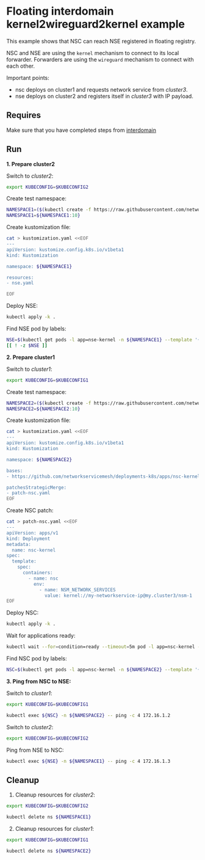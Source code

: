 # Floating interdomain kernel2wireguard2kernel example

This example shows that NSC can reach NSE registered in floating registry.

NSC and NSE are using the `kernel` mechanism to connect to its local forwarder.
Forwarders are using the `wireguard` mechanism to connect with each other.


Important points:
- nsc deploys on cluster1 and requests network service from *cluster3*.
- nse deploys on cluster2 and registers itself  in *cluster3* with IP payload.


## Requires

Make sure that you have completed steps from [interdomain](../../)

## Run

**1. Prepare cluster2**

Switch to *cluster2*:

```bash
export KUBECONFIG=$KUBECONFIG2
```

Create test namespace:
```bash
NAMESPACE1=($(kubectl create -f https://raw.githubusercontent.com/networkservicemesh/deployments-k8s/41018e0b8d94ad528e4321607237ae1dd5b61d31/examples/interdomain/usecases/namespace.yaml)[0])
NAMESPACE1=${NAMESPACE1:10}
```

Create kustomization file:
```bash
cat > kustomization.yaml <<EOF
---
apiVersion: kustomize.config.k8s.io/v1beta1
kind: Kustomization

namespace: ${NAMESPACE1}

resources:
- nse.yaml

EOF
```

Deploy NSE:
```bash
kubectl apply -k .
```

Find NSE pod by labels:
```bash
NSE=$(kubectl get pods -l app=nse-kernel -n ${NAMESPACE1} --template '{{range .items}}{{.metadata.name}}{{"\n"}}{{end}}')
[[ ! -z $NSE ]]
```

**2. Prepare cluster1**

Switch to *cluster1*:

```bash
export KUBECONFIG=$KUBECONFIG1
```

Create test namespace:
```bash
NAMESPACE2=($(kubectl create -f https://raw.githubusercontent.com/networkservicemesh/deployments-k8s/41018e0b8d94ad528e4321607237ae1dd5b61d31/examples/interdomain/usecases/namespace.yaml)[0])
NAMESPACE2=${NAMESPACE2:10}
```

Create kustomization file:
```bash
cat > kustomization.yaml <<EOF
---
apiVersion: kustomize.config.k8s.io/v1beta1
kind: Kustomization

namespace: ${NAMESPACE2}

bases:
- https://github.com/networkservicemesh/deployments-k8s/apps/nsc-kernel?ref=41018e0b8d94ad528e4321607237ae1dd5b61d31

patchesStrategicMerge:
- patch-nsc.yaml
EOF
```

Create NSC patch:
```bash
cat > patch-nsc.yaml <<EOF
---
apiVersion: apps/v1
kind: Deployment
metadata:
  name: nsc-kernel
spec:
  template:
    spec:
      containers:
        - name: nsc
          env:
            - name: NSM_NETWORK_SERVICES
              value: kernel://my-networkservice-ip@my.cluster3/nsm-1
EOF
``````

Deploy NSC:
```bash
kubectl apply -k .
```

Wait for applications ready:
```bash
kubectl wait --for=condition=ready --timeout=5m pod -l app=nsc-kernel -n ${NAMESPACE2}
```


Find NSC pod by labels:
```bash
NSC=$(kubectl get pods -l app=nsc-kernel -n ${NAMESPACE2} --template '{{range .items}}{{.metadata.name}}{{"\n"}}{{end}}')
```


**3. Ping from NSC to NSE:**

Switch to *cluster1*:

```bash
export KUBECONFIG=$KUBECONFIG1
```

```bash
kubectl exec ${NSC} -n ${NAMESPACE2} -- ping -c 4 172.16.1.2
```

Switch to *cluster2*:

```bash
export KUBECONFIG=$KUBECONFIG2
```

Ping from NSE to NSC:
```bash
kubectl exec ${NSE} -n ${NAMESPACE1} -- ping -c 4 172.16.1.3
```

## Cleanup

1. Cleanup resources for *cluster2*:
```bash
export KUBECONFIG=$KUBECONFIG2
```
```bash
kubectl delete ns ${NAMESPACE1}
```

2. Cleanup resources for *cluster1*:
```bash
export KUBECONFIG=$KUBECONFIG1
```
```bash
kubectl delete ns ${NAMESPACE2}
```
